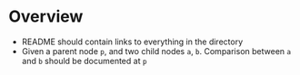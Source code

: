 # Overview

- README should contain links to everything in the directory
- Given a parent node `p`, and two child nodes `a`, `b`. Comparison between `a`
  and `b` should be documented at `p`
